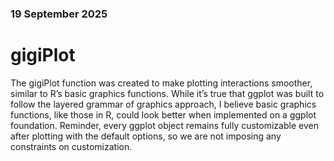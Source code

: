 ### 19 September 2025
# gigiPlot 
The gigiPlot function was created to make plotting interactions smoother, similar to R’s basic graphics functions.
While it’s true that ggplot was built to follow the layered grammar of graphics approach, I believe basic graphics functions, like those in R, could look better when implemented on a ggplot foundation. 
Reminder, every ggplot object remains fully customizable even after plotting with the default options, so we are not imposing any constraints on customization.
